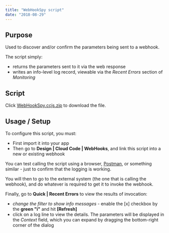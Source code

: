 ```yaml
---
title: "WebHookSpy script"
date: "2018-08-29"
---
```


## Purpose

Used to discover and/or confirm the parameters being sent to a webhook.

The script simply:

- returns the parameters sent to it via the web response
- writes an info-level log record, viewable via the _Recent Errors_ section of _Monitoring_

## Script

Click [WebHookSpy.ccjs.zip](https://getbraincloud.com/apidocs/wp-content/uploads/2022/10/WebHookSpy.ccjs_.zip) to download the file.

## Usage / Setup

To configure this script, you must:

- First import it into your app
- Then go to **Design | Cloud Code | WebHooks**, and link this script into a new or existing webhook

You can test calling the script using a browser, [Postman](https://www.getpostman.com), or something similar - just to confirm that the logging is working.

You will then to go to the external system (the one that is calling the webhook), and do whatever is required to get it to invoke the webhook.

Finally, go to **Quick | Recent Errors** to view the results of invocation:

- _change the filter to show info messages_ - enable the \[x\] checkbox by the **green "i"** and hit **\[Refresh\]**
- click on a log line to view the details. The parameters will be displayed in the _Context_ field, which you can expand by dragging the bottom-right corner of the dialog
